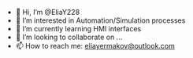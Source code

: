- 👋 Hi, I’m @EliaY228
- 👀 I’m interested in Automation/Simulation processes
- 🌱 I’m currently learning HMI interfaces
- 💞️ I’m looking to collaborate on ...
- 📫 How to reach me: eliayermakov@outlook.com

<!---
EliaY228/EliaY228 is a ✨ special ✨ repository because its `README.md` (this file) appears on your GitHub profile.
You can click the Preview link to take a look at your changes.
--->
